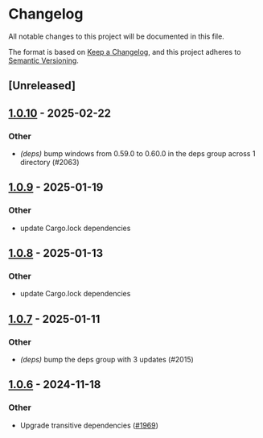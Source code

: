 # Changelog

All notable changes to this project will be documented in this file.

The format is based on [Keep a Changelog](https://keepachangelog.com/en/1.0.0/),
and this project adheres to [Semantic Versioning](https://semver.org/spec/v2.0.0.html).

## [Unreleased]

## [1.0.10](https://github.com/cargo-bins/cargo-binstall/compare/atomic-file-install-v1.0.9...atomic-file-install-v1.0.10) - 2025-02-22

### Other

- *(deps)* bump windows from 0.59.0 to 0.60.0 in the deps group across 1 directory (#2063)

## [1.0.9](https://github.com/cargo-bins/cargo-binstall/compare/atomic-file-install-v1.0.8...atomic-file-install-v1.0.9) - 2025-01-19

### Other

- update Cargo.lock dependencies

## [1.0.8](https://github.com/cargo-bins/cargo-binstall/compare/atomic-file-install-v1.0.7...atomic-file-install-v1.0.8) - 2025-01-13

### Other

- update Cargo.lock dependencies

## [1.0.7](https://github.com/cargo-bins/cargo-binstall/compare/atomic-file-install-v1.0.6...atomic-file-install-v1.0.7) - 2025-01-11

### Other

- *(deps)* bump the deps group with 3 updates (#2015)

## [1.0.6](https://github.com/cargo-bins/cargo-binstall/compare/atomic-file-install-v1.0.5...atomic-file-install-v1.0.6) - 2024-11-18

### Other

- Upgrade transitive dependencies ([#1969](https://github.com/cargo-bins/cargo-binstall/pull/1969))
